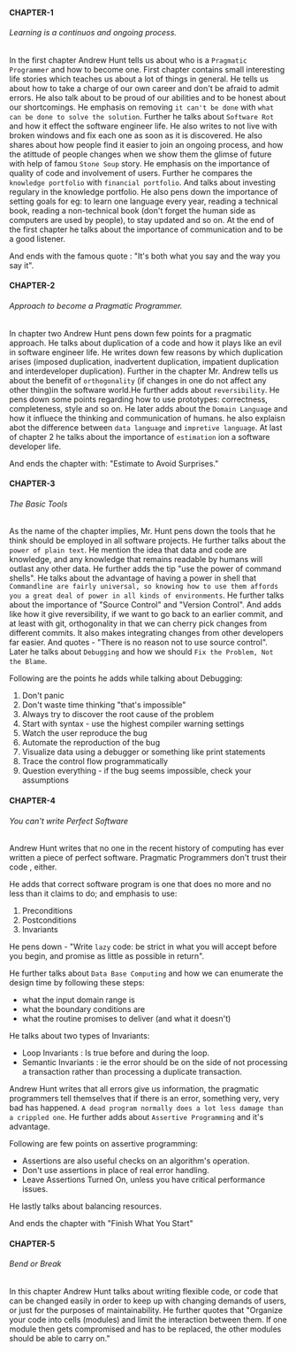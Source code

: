 
#### CHAPTER-1
###### Learning is a continuos and ongoing process. 
In the first chapter Andrew Hunt tells us about who is a `Pragmatic Programmer` and how to become one. First chapter contains small interesting life stories which teaches us about a lot of things in general. He tells us about how to take a charge of our own career and don't be afraid to admit errors. He also talk about to be proud of our abilities and to be honest about our shortcomings.  He emphasis on removing `it can't be done` with `what can be done to solve the solution`. Further he talks about `Software Rot` and how it effect the software engineer life. He also writes to not live with broken windows and fix each one as soon as it is discovered. He also shares about how people find it easier to join an ongoing process, and how the atittude of people changes when we show them the glimse of future with help of famou `Stone Soup` story. He emphasis on the importance of quality of code and involvement of users. 
Further he compares the `knowledge portfolio` with `financial portfolio`. And talks about investing regulary in the knowledge portfolio. He also pens down the importance of setting goals for eg: to learn one language every year, reading a technical book, reading a non-technical book (don't forget the human side as computers are used by people), to stay updated and so on. At the end of the first chapter he talks about the importance of communication and to be a good listener. 

And ends with the famous quote : "It's both what you say and the way you say it". 

#### CHAPTER-2
###### Approach to become a Pragmatic Programmer.
In chapter two Andrew Hunt pens down few points for a pragmatic approach. He talks about duplication of a code and how it plays like an evil in software engineer life. He writes down few reasons by which duplication arises (imposed duplication, inadvertent duplication, impatient duplication and interdeveloper duplication). 
Further in the chapter Mr. Andrew tells us about the benefit of `orthogonality` (if changes in one do not affect any other thing)in the software world.He further adds about `reversibility`. He pens down some points regarding how to use prototypes: correctness, completeness, style and so on. He later adds about the `Domain Language` and how it influece the thinking and communication of humans. he also explaisn abot the difference between `data language` and `impretive language`. At last of chapter 2 he talks about the importance of `estimation` ion a software developer life. 

And ends the chapter with: "Estimate to Avoid Surprises."

#### CHAPTER-3
###### The Basic Tools 
As the name of the chapter implies, Mr. Hunt pens down the tools that he think should be employed in all software projects. He further talks about the `power of plain text`. He mention the idea that data and code are knowledge, and any knowledge that remains readable by humans will outlast any other data. He further adds the tip "use the power of command shells". He talks about the advantage of having a power in shell that `Commandline are fairly universal, so knowing how to use them affords you a great deal of power in all kinds of environments`. He further talks about the importance of "Source Control" and "Version Control". And adds like how it give reversibility, if we want to go back to an earlier commit, and at least with git, orthogonality in that we can cherry pick changes from different commits. It also makes integrating changes from other developers far easier. And quotes - "There is no reason not to use source control".
Later he talks about `Debugging` and how we should `Fix the Problem, Not the Blame`. 

Following are the points he adds while talking about Debugging:
1. Don't panic
2. Don't waste time thinking "that's impossible"
3. Always try to discover the root cause of the problem
4. Start with syntax - use the highest compiler warning settings
5. Watch the user reproduce the bug
6. Automate the reproduction of the bug
7. Visualize data using a debugger or something like print statements
8. Trace the control flow programmatically
9. Question everything - if the bug seems impossible, check your assumptions

#### CHAPTER-4
###### You can't write Perfect Software
Andrew Hunt writes that no one in the recent history of computing has ever written a piece of perfect software. Pragmatic Programmers don't trust their code , either. 

He adds that  correct software program is one that does no more and no less than it claims to do; and emphasis to use:
1. Preconditions
2. Postconditions
3. Invariants

He pens down - "Write `lazy` code: be strict in what you will accept before you begin, and promise as little as possible in return". 

He further talks about `Data Base Computing` and how we can enumerate the design time by following these steps: 
<ul>
 <li> what the input domain range is</li>
 <li> what the boundary conditions are</li>
 <li> what the routine promises to deliver (and what it doesn't)</li>
 </ul>
He talks about two types of Invariants:
<ul>
 <li> Loop Invariants : Is true before and during the loop.</li>
 <li> Semantic Invariants : ie the error should be on the side of not processing a transaction rather than processing a duplicate transaction.</li>
 </ul>

Andrew Hunt writes that all errors give us information, the pragmatic programmers tell themselves that if there is an error, something very, very bad has happened.
`A dead program normally does a lot less damage than a crippled one`.
He further adds about `Assertive Programming` and it's advantage. 

Following are few points on assertive programming: 
<ul>
 <li>Assertions are also useful checks on an algorithm's operation.</li>
 <li> Don't use assertions in place of real error handling.</li>
 <li> Leave Assertions Turned On, unless you have critical performance issues.</li>
 </ul>

He lastly talks about balancing resources. 

And ends the chapter with "Finish What You Start"

#### CHAPTER-5
###### Bend or Break 
In this chapter Andrew Hunt talks about writing flexible code, or code that can be changed easily in order to keep up with changing demands of users, or just for the purposes of maintainability. He further quotes that "Organize your code into cells (modules) and limit the interaction between them. 
If one module then gets compromised and has to be replaced, the other modules should be able to carry on."





